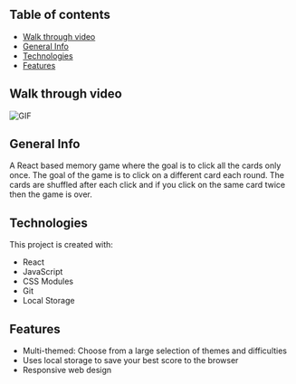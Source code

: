 ## Table of contents
* [Walk through video](#walk-through-video)
* [General Info](#general-info)
* [Technologies](#technologies)
* [Features](#features)

## Walk through video
<img src="https://github.com/Elliott7/gifs_public/blob/master/PokemonAnimation.gif" alt="GIF">

## General Info
A React based memory game where the goal is to click all the cards only once.
The goal of the game is to click on a different card each round. 
The cards are shuffled after each click and if you click on the
same card twice then the game is over.

## Technologies
This project is created with:
* React
* JavaScript
* CSS Modules
* Git
* Local Storage

## Features
* Multi-themed: Choose from a large selection of themes and difficulties
* Uses local storage to save your best score to the browser
* Responsive web design
